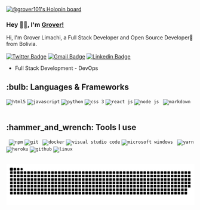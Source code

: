 [![@grover101's Holopin board](https://holopin.me/grover101)](https://holopin.io/@grover101)
### Hey 👋🏽, I'm [Grover!](https://github.com/Grover101) 
<!-- <br/>

<a href="https://twitter.com/GroverLimachi2">
  <img align="left" alt="Grover Limachi | Twitter" width="22px" src="https://cdn.jsdelivr.net/npm/simple-icons@v3/icons/twitter.svg" />
</a>
<a href="https://www.linkedin.com/in/grover-limachi/">
  <img align="left" alt="Grover's Linkdein" width="22px" src="https://cdn.jsdelivr.net/npm/simple-icons@v3/icons/linkedin.svg" />
</a>
--> 


Hi, I'm Grover Limachi, a Full Stack Developer and Open Source Developer🚀 from Bolivia. <br> <br> 
[![Twitter Badge](http://img.shields.io/badge/-@GroverLimachi2-1ca0f1?style=social&logo=twitter&logoColor=blue&link=https://twitter.com/GroverLimachi2)](https://twitter.com/GroverLimachi2) 
[![Gmail Badge](https://img.shields.io/badge/-Gmail-c14438?style=social&logo=Gmail&logoColor=red&link=mailto:limachigrover09@gmail.com)](mailto:limachigrover09@gmail.com)
[![Linkedin Badge](https://img.shields.io/badge/-Linkedin-c14438?style=social&logo=Linkedin&logoColor=blue&link=link=https://www.linkedin.com/in/grover-limachi/)](https://www.linkedin.com/in/grover-limachi/)
<br />


- Full Stack Development - DevOps


<h2>:bulb: Languages & Frameworks</h2>
<code><img title="HTML 5" alt="html5" width="30px" src="https://cdn.jsdelivr.net/gh/devicons/devicon/icons/html5/html5-original.svg" /></code>
<code><img title="JavaScript" alt="javascript" width="30px" src="https://cdn.jsdelivr.net/gh/devicons/devicon/icons/javascript/javascript-original.svg" /></code>
<code><img title="Python" alt="python" width="35px" src="https://cdn.jsdelivr.net/gh/devicons/devicon/icons/python/python-original.svg" /></code>
<code><img title="CSS 3" alt="css 3" width="30px" src="https://cdn.jsdelivr.net/gh/devicons/devicon/icons/css3/css3-original.svg" /></code>
<code><img title="ReactJS" alt="react js" width="30px" src="https://cdn.jsdelivr.net/gh/devicons/devicon/icons/react/react-original.svg" /></code>
<code><img title="NodeJS" alt="node js" width="30px" src="https://cdn.jsdelivr.net/gh/devicons/devicon/icons/nodejs/nodejs-original.svg" /></code>
<code> <img title="Markdown" alt="markdown" width="30px" src="https://cdn.jsdelivr.net/gh/devicons/devicon/icons/markdown/markdown-original.svg" /></code>
</br></br>

<h2>:hammer_and_wrench: Tools I use</h2>
<code> <img title="npm" alt="npm" width="30px" src="https://cdn.jsdelivr.net/gh/devicons/devicon/icons/npm/npm-original-wordmark.svg" /></code>
<code><img title="Git" alt="git" width="30px" src="https://cdn.jsdelivr.net/gh/devicons/devicon/icons/git/git-original.svg" /></code>
<code> <img title="Docker" alt="docker" width="30px" src="https://cdn.jsdelivr.net/gh/devicons/devicon/icons/docker/docker-original.svg" /></code>
<code><img title="VS Code" alt="visual studio code" width="30px" src="https://cdn.jsdelivr.net/gh/devicons/devicon/icons/vscode/vscode-original.svg" /></code>
<code><img title="MS Windows" alt="microsoft windows" width="30px" src="https://cdn.jsdelivr.net/gh/devicons/devicon/icons/windows8/windows8-original.svg" /></code>
<code> <img title="Yarn" alt="yarn" width="30px" src="https://cdn.jsdelivr.net/gh/devicons/devicon/icons/yarn/yarn-original.svg" /></code>
<code> <img title="Heroku" alt="heroku" width="30px" src="https://cdn.jsdelivr.net/gh/devicons/devicon/icons/heroku/heroku-original-wordmark.svg" /></code>
<code><img title="GitHub" alt="github" width="30px" src="https://cdn.jsdelivr.net/gh/devicons/devicon/icons/github/github-original.svg" /></code>
<code><img title="Linux" alt="linux" width="35px" src="https://cdn.jsdelivr.net/gh/devicons/devicon/icons/linux/linux-original.svg" /></code>
</br></br>

<div align="center">

  ![Snake animation](https://github.com/Grover101/Grover101/blob/output/github-contribution-grid-snake.svg)
  
</div>
